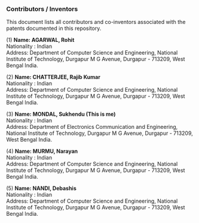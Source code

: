 ### Contributors / Inventors
This document lists all contributors and co-inventors associated with the patents documented in this repository.

(1) **Name: AGARWAL, Rohit** <br>
    Nationality : Indian <br>
    Address: Department of Computer Science and Engineering, National Institute of
    Technology, Durgapur M G Avenue, Durgapur - 713209, West Bengal India. 

(2) **Name: CHATTERJEE, Rajib Kumar** <br>
    Nationality : Indian <br>
    Address: Department of Computer Science and Engineering, National Institute of
    Technology, Durgapur M G Avenue, Durgapur - 713209, West Bengal India. 

(3) **Name: MONDAL, Sukhendu (This is me)** <br>
    Nationality : Indian <br>
    Address: Department of Electronics Communication and Engineering, National
    Institute of Technology, Durgapur M G Avenue, Durgapur - 713209, West Bengal India. 

(4) **Name: MURMU, Narayan** <br>
    Nationality : Indian <br>
    Address: Department of Computer Science and Engineering, National Institute of
    Technology, Durgapur M G Avenue, Durgapur - 713209, West Bengal India.

(5) **Name: NANDI, Debashis** <br>
    Nationality : Indian <br>
    Address: Department of Computer Science and Engineering, National Institute of
    Technology, Durgapur M G Avenue, Durgapur - 713209, West Bengal India. 
